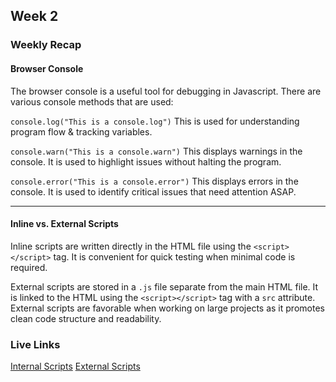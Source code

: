 ## Week 2

### Weekly Recap

#### Browser Console

The browser console is a useful tool for debugging in Javascript. There are various console methods that are used:

`console.log("This is a console.log")`
This is used for understanding program flow & tracking variables.

`console.warn("This is a console.warn")`
This displays warnings in the console. It is used to highlight issues without halting the program.

`console.error("This is a console.error")`
This displays errors in the console. It is used to identify critical issues that need attention ASAP.

---

#### Inline vs. External Scripts

Inline scripts are written directly in the HTML file using the `<script></script>` tag. It is convenient for quick testing when minimal code is required.

External scripts are stored in a `.js` file separate from the main HTML file. It is linked to the HTML using the `<script></script>` tag with a `src` attribute. External scripts are favorable when working on large projects as it promotes clean code structure and readability.

### Live Links

[Internal Scripts](https://ap-1132.github.io/N220/homework-2/index.html)
[External Scripts](https://ap-1132.github.io/N220/homework-2/pumpkinpatch.html)
